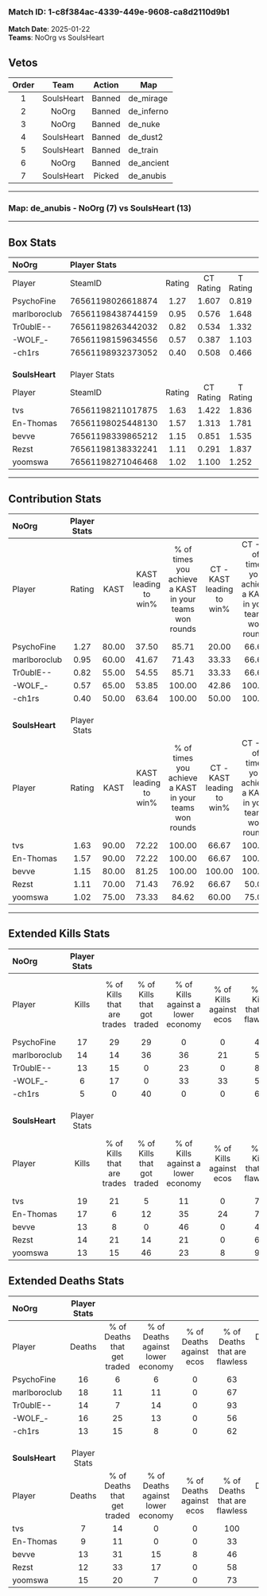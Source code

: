### Match ID: 1-c8f384ac-4339-449e-9608-ca8d2110d9b1  
**Match Date**: 2025-01-22  
**Teams**: NoOrg vs SoulsHeart  

## Vetos  

| Order | Team | Action | Map |
| :---: | :--: | :----: | --- |
| 1 | SoulsHeart | Banned | de_mirage |
| 2 | NoOrg | Banned | de_inferno |
| 3 | NoOrg | Banned | de_nuke |
| 4 | SoulsHeart | Banned | de_dust2 |
| 5 | SoulsHeart | Banned | de_train |
| 6 | NoOrg | Banned | de_ancient |
| 7 | SoulsHeart | Picked | de_anubis |

---  

### **Map**: de_anubis - NoOrg (7) vs SoulsHeart (13)  
---  

## Box Stats  

| **NoOrg**      | Player Stats      |        |           |          |       |      |       |         |        |      |     |
| :- | :- | :-: | :-: | :-: | :-: | :-: | :-: | :-: | :-: | :-: | :-: |
| Player         | SteamID           | Rating | CT Rating | T Rating | KAST  | ADR  | Kills | Assists | Deaths | K/D  | HS% |
| PsychoFine     | 76561198026618874 |  1.27  |   1.607   |  0.819   | 80.00 | 94.2 |  17   |    2    |   16   | 1.06 | 76  |
| marlboroclub   | 76561198438744159 |  0.95  |   0.576   |  1.648   | 60.00 | 90.2 |  14   |    7    |   18   | 0.78 | 57  |
| Tr0ublE--      | 76561198263442032 |  0.82  |   0.534   |  1.332   | 55.00 | 50.2 |  13   |    2    |   14   | 0.93 | 23  |
| -WOLF_-        | 76561198159634556 |  0.57  |   0.387   |  1.103   | 65.00 | 50.7 |   6   |    7    |   16   | 0.38 | 83  |
| -ch1rs         | 76561198932373052 |  0.40  |   0.508   |  0.466   | 50.00 | 31.3 |   5   |    1    |   13   | 0.38 | 100 |
|                |                   |        |           |          |       |      |       |         |        |      |     |
|                |                   |        |           |          |       |      |       |         |        |      |     |
|                |                   |        |           |          |       |      |       |         |        |      |     |
| **SoulsHeart** | Player Stats      |        |           |          |       |      |       |         |        |      |     |
| Player         | SteamID           | Rating | CT Rating | T Rating | KAST  | ADR  | Kills | Assists | Deaths | K/D  | HS% |
| tvs            | 76561198211017875 |  1.63  |   1.422   |  1.836   | 90.00 | 83.4 |  19   |    3    |   7    | 2.71 | 21  |
| En-Thomas      | 76561198025448130 |  1.57  |   1.313   |  1.781   | 90.00 | 99.7 |  17   |    7    |   9    | 1.89 | 52  |
| bevve          | 76561198339865212 |  1.15  |   0.851   |  1.535   | 80.00 | 83.6 |  13   |    5    |   13   | 1.00 | 38  |
| Rezst          | 76561198138332241 |  1.11  |   0.291   |  1.837   | 70.00 | 66.5 |  14   |    8    |   12   | 1.17 | 50  |
| yoomswa        | 76561198271046468 |  1.02  |   1.100   |  1.252   | 75.00 | 71.5 |  13   |    5    |   15   | 0.87 | 38  |
---  

## Contribution Stats  

| **NoOrg**      | Player Stats |       |                      |                                                        |                           |                                                             |                          |                                                            |
| :- | :-: | :-: | :-: | :-: | :-: | :-: | :-: | :-: |
| Player         |    Rating    | KAST  | KAST leading to win% | % of times you achieve a KAST in your teams won rounds | CT - KAST leading to win% | CT - % of times you achieve a KAST in your teams won rounds | T - KAST leading to win% | T - % of times you achieve a KAST in your teams won rounds |
| PsychoFine     |     1.27     | 80.00 |        37.50         |                         85.71                          |           20.00           |                            66.67                            |          66.67           |                           100.00                           |
| marlboroclub   |     0.95     | 60.00 |        41.67         |                         71.43                          |           33.33           |                            66.67                            |          50.00           |                           75.00                            |
| Tr0ublE--      |     0.82     | 55.00 |        54.55         |                         85.71                          |           33.33           |                            66.67                            |          80.00           |                           100.00                           |
| -WOLF_-        |     0.57     | 65.00 |        53.85         |                         100.00                         |           42.86           |                           100.00                            |          66.67           |                           100.00                           |
| -ch1rs         |     0.40     | 50.00 |        63.64         |                         100.00                         |           50.00           |                           100.00                            |          80.00           |                           100.00                           |
|                |              |       |                      |                                                        |                           |                                                             |                          |                                                            |
|                |              |       |                      |                                                        |                           |                                                             |                          |                                                            |
|                |              |       |                      |                                                        |                           |                                                             |                          |                                                            |
| **SoulsHeart** | Player Stats |       |                      |                                                        |                           |                                                             |                          |                                                            |
| Player         |    Rating    | KAST  | KAST leading to win% | % of times you achieve a KAST in your teams won rounds | CT - KAST leading to win% | CT - % of times you achieve a KAST in your teams won rounds | T - KAST leading to win% | T - % of times you achieve a KAST in your teams won rounds |
| tvs            |     1.63     | 90.00 |        72.22         |                         100.00                         |           66.67           |                           100.00                            |          75.00           |                           100.00                           |
| En-Thomas      |     1.57     | 90.00 |        72.22         |                         100.00                         |           66.67           |                           100.00                            |          75.00           |                           100.00                           |
| bevve          |     1.15     | 80.00 |        81.25         |                         100.00                         |          100.00           |                           100.00                            |          75.00           |                           100.00                           |
| Rezst          |     1.11     | 70.00 |        71.43         |                         76.92                          |           66.67           |                            50.00                            |          72.73           |                           88.89                            |
| yoomswa        |     1.02     | 75.00 |        73.33         |                         84.62                          |           60.00           |                            75.00                            |          80.00           |                           88.89                            |
---  

## Extended Kills Stats  

| **NoOrg**      | Player Stats |                            |                            |                                    |                         |                              |                                 |                                       |                    |           |
| :- | :-: | :-: | :-: | :-: | :-: | :-: | :-: | :-: | :-: | :-: |
| Player         |    Kills     | % of Kills that are trades | % of Kills that got traded | % of Kills against a lower economy | % of Kills against ecos | % of Kills that are flawless | % of Kills that are close duels | % of Kills that are assisted by flash | Pistol Round Kills | AWP Kills |
| PsychoFine     |      17      |             29             |             29             |                 0                  |            0            |              47              |                0                |                  18                   |         1          |     0     |
| marlboroclub   |      14      |             14             |             36             |                 36                 |           21            |              57              |                7                |                   0                   |         3          |     0     |
| Tr0ublE--      |      13      |             15             |             0              |                 23                 |            0            |              85              |                8                |                   0                   |         3          |     7     |
| -WOLF_-        |      6       |             17             |             0              |                 33                 |           33            |              50              |               17                |                   0                   |         0          |     0     |
| -ch1rs         |      5       |             0              |             40             |                 0                  |            0            |              60              |                0                |                  20                   |         0          |     0     |
|                |              |                            |                            |                                    |                         |                              |                                 |                                       |                    |           |
|                |              |                            |                            |                                    |                         |                              |                                 |                                       |                    |           |
|                |              |                            |                            |                                    |                         |                              |                                 |                                       |                    |           |
| **SoulsHeart** | Player Stats |                            |                            |                                    |                         |                              |                                 |                                       |                    |           |
| Player         |    Kills     | % of Kills that are trades | % of Kills that got traded | % of Kills against a lower economy | % of Kills against ecos | % of Kills that are flawless | % of Kills that are close duels | % of Kills that are assisted by flash | Pistol Round Kills | AWP Kills |
| tvs            |      19      |             21             |             5              |                 11                 |            0            |              74              |                0                |                   5                   |         4          |    13     |
| En-Thomas      |      17      |             6              |             12             |                 35                 |           24            |              71              |               12                |                   6                   |         2          |     0     |
| bevve          |      13      |             8              |             0              |                 46                 |            0            |              46              |                0                |                   8                   |         0          |     0     |
| Rezst          |      14      |             21             |             14             |                 21                 |            0            |              64              |                0                |                   0                   |         1          |     0     |
| yoomswa        |      13      |             15             |             46             |                 23                 |            8            |              92              |                0                |                   8                   |         0          |     0     |
## Extended Deaths Stats  

| **NoOrg**      | Player Stats |                             |                                   |                          |                               |                            |                           |               |
| :- | :-: | :-: | :-: | :-: | :-: | :-: | :-: | :-: |
| Player         |    Deaths    | % of Deaths that get traded | % of Deaths against lower economy | % of Deaths against ecos | % of Deaths that are flawless | % of Deaths that are close | % of Deaths while blinded | Deaths to AWP |
| PsychoFine     |      16      |              6              |                 6                 |            0             |              63               |             0              |             6             |       4       |
| marlboroclub   |      18      |             11              |                11                 |            0             |              67               |             6              |             6             |       3       |
| Tr0ublE--      |      14      |              7              |                14                 |            0             |              93               |             0              |             0             |       2       |
| -WOLF_-        |      16      |             25              |                13                 |            0             |              56               |             6              |             6             |       3       |
| -ch1rs         |      13      |             15              |                 8                 |            0             |              62               |             0              |             8             |       1       |
|                |              |                             |                                   |                          |                               |                            |                           |               |
|                |              |                             |                                   |                          |                               |                            |                           |               |
|                |              |                             |                                   |                          |                               |                            |                           |               |
| **SoulsHeart** | Player Stats |                             |                                   |                          |                               |                            |                           |               |
| Player         |    Deaths    | % of Deaths that get traded | % of Deaths against lower economy | % of Deaths against ecos | % of Deaths that are flawless | % of Deaths that are close | % of Deaths while blinded | Deaths to AWP |
| tvs            |      7       |             14              |                 0                 |            0             |              100              |             0              |             0             |       2       |
| En-Thomas      |      9       |             11              |                 0                 |            0             |              33               |             11             |            11             |       0       |
| bevve          |      13      |             31              |                15                 |            8             |              46               |             15             |             0             |       1       |
| Rezst          |      12      |             33              |                17                 |            0             |              58               |             0              |             8             |       1       |
| yoomswa        |      15      |             20              |                 7                 |            0             |              73               |             0              |            13             |       3       |

